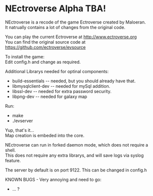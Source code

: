 NEctroverse Alpha TBA!
========

NEctroverse is a recode of the game Ectroverse created by Maloeran.<br>
It natrually contains a lot of changes from the original code.

You can play the current Ectroverse at http://www.ectroverse.org<br>
You can find the original source code at https://github.com/ectroverse/evsource


To install the game:<br>
Edit config.h and change as required.<br>

Additional Librarys needed for optinal components:
* build-essentials -- needed, but you should already have that.
* libmysqlclient-dev -- needed for mySql addition.
* libssl-dev -- needed for extra password security.
* libpng-dev -- needed for galaxy map

Run:
* make 
* ./evserver

Yup, that's it...<br>
Map creation is embeded into the core.

NEctroverse can run in forked daemon mode, which does not require a shell.<br>
This does not require any extra librarys, and will save logs via syslog feature.

The server by default is on port 9122. This can be changed in config.h

KNOWN BUGS - Very annoying and need to go:
* ... ?

